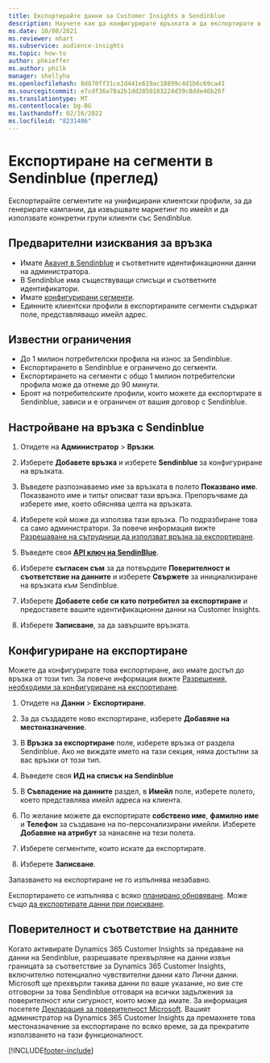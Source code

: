 ```yaml
---
title: Експортирайте данни за Customer Insights в Sendinblue
description: Научете как да конфигурирате връзката и да експортирате в Sendinblue.
ms.date: 10/08/2021
ms.reviewer: mhart
ms.subservice: audience-insights
ms.topic: how-to
author: phkieffer
ms.author: philk
manager: shellyha
ms.openlocfilehash: 8d870ff31ce2d441e619ac18899c4d1b6c69ca41
ms.sourcegitcommit: e7cdf36a78a2b1dd2850183224d39c8dde46b26f
ms.translationtype: MT
ms.contentlocale: bg-BG
ms.lasthandoff: 02/16/2022
ms.locfileid: "8231406"
---
```

# <a name="export-segments-to-sendinblue-preview"></a>Експортиране на сегменти в Sendinblue (преглед)

Експортирайте сегментите на унифицирани клиентски профили, за да генерирате кампании, да извършвате маркетинг по имейл и да използвате конкретни групи клиенти със Sendinblue.

## <a name="prerequisites-for-connection"></a>Предварителни изисквания за връзка

-   Имате [Акаунт в Sendinblue](https://www.sendinblue.com/) и съответните идентификационни данни на администратора.
-   В Sendinblue има съществуващи списъци и съответните идентификатори.
-   Имате [конфигурирани сегменти](segments.md).
-   Единните клиентски профили в експортираните сегменти съдържат поле, представляващо имейл адрес.

## <a name="known-limitations"></a>Известни ограничения

- До 1 милион потребителски профила на износ за Sendinblue.
- Експортирането в Sendinblue е ограничено до сегменти.
- Експортирането на сегменти с общо 1 милион потребителски профила може да отнеме до 90 минути. 
- Броят на потребителските профили, които можете да експортирате в Sendinblue, зависи и е ограничен от вашия договор с Sendinblue.

## <a name="set-up-connection-to-sendinblue"></a>Настройване на връзка с Sendinblue

1. Отидете на **Администратор** > **Връзки**.

1. Изберете **Добавете връзка** и изберете **Sendinblue** за конфигуриране на връзката.

1. Въведете разпознаваемо име за връзката в полето **Показвано име**. Показваното име и типът описват тази връзка. Препоръчваме да изберете име, което обяснява целта на връзката.

1. Изберете кой може да използва тази връзка. По подразбиране това са само администратори. За повече информация вижте [Разрешаване на сътрудници да използват връзка за експортиране](connections.md#allow-contributors-to-use-a-connection-for-exports).

1. Въведете своя **[API ключ на SendinBlue](https://developers.sendinblue.com/docs/getting-started#:~:text=Get%20your%20API%20key&text=You%20can%20create%20one%20from,your%20settings%20This%20API%20key)**.

1. Изберете **съгласен съм** за да потвърдите **Поверителност и съответствие на данните** и изберете **Свържете** за инициализиране на връзката към Sendinblue.

1. Изберете **Добавете себе си като потребител за експортиране** и предоставете вашите идентификационни данни на Customer Insights.

1. Изберете **Записване**, за да завършите връзката.

## <a name="configure-an-export"></a>Конфигуриране на експортиране

Можете да конфигурирате това експортиране, ако имате достъп до връзка от този тип. За повече информация вижте [Разрешения, необходими за конфигуриране на експортиране](export-destinations.md#set-up-a-new-export).

1. Отидете на **Данни** > **Експортиране**.

1. За да създадете ново експортиране, изберете **Добавяне на местоназначение**.

1. В **Връзка за експортиране** поле, изберете връзка от раздела Sendinblue. Ако не виждате името на тази секция, няма достъпни за вас връзки от този тип.

1. Въведете своя **ИД на списък на Sendinblue** 

1. В **Съвпадение на данните** раздел, в **Имейл** поле, изберете полето, което представлява имейл адреса на клиента. 

1. По желание можете да експортирате **собствено име**, **фамилно име** и **Телефон** за създаване на по-персонализирани имейли. Изберете **Добавяне на атрибут** за нанасяне на тези полета.

1. Изберете сегментите, които искате да експортирате. 

1. Изберете **Записване**.

Запазването на експортиране не го изпълнява незабавно.

Експортирането се изпълнява с всяко [планирано обновяване](system.md#schedule-tab). Може също [да експортирате данни при поискване](export-destinations.md#run-exports-on-demand). 


## <a name="data-privacy-and-compliance"></a>Поверителност и съответствие на данните

Когато активирате Dynamics 365 Customer Insights за предаване на данни на Sendinblue, разрешавате прехвърляне на данни извън границата за съответствие за Dynamics 365 Customer Insights, включително потенциално чувствителни данни като Лични данни. Microsoft ще прехвърли такива данни по ваше указание, но вие сте отговорни за това Sendinblue отговаря на всички задължения за поверителност или сигурност, които може да имате. За информация посетете [Декларация за поверителност Microsoft](https://go.microsoft.com/fwlink/?linkid=396732).
Вашият администратор на Dynamics 365 Customer Insights да премахнете това местоназначение за експортиране по всяко време, за да прекратите използването на тази функционалност.


[!INCLUDE[footer-include](../includes/footer-banner.md)]
